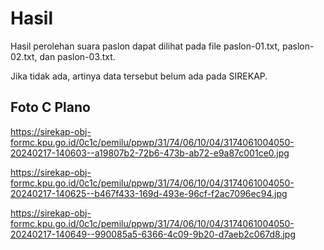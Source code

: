 # Hasil

Hasil perolehan suara paslon dapat dilihat pada file paslon-01.txt, paslon-02.txt, dan paslon-03.txt.

Jika tidak ada, artinya data tersebut belum ada pada SIREKAP.

## Foto C Plano

https://sirekap-obj-formc.kpu.go.id/0c1c/pemilu/ppwp/31/74/06/10/04/3174061004050-20240217-140603--a19807b2-72b6-473b-ab72-e9a87c001ce0.jpg

https://sirekap-obj-formc.kpu.go.id/0c1c/pemilu/ppwp/31/74/06/10/04/3174061004050-20240217-140625--b467f433-169d-493e-96cf-f2ac7096ec94.jpg

https://sirekap-obj-formc.kpu.go.id/0c1c/pemilu/ppwp/31/74/06/10/04/3174061004050-20240217-140649--990085a5-6366-4c09-9b20-d7aeb2c067d8.jpg
